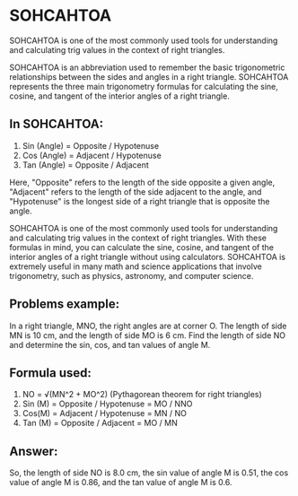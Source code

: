 # SOHCAHTOA
SOHCAHTOA is one of the most commonly used tools for understanding and calculating trig values in the context of right triangles.

SOHCAHTOA is an abbreviation used to remember the basic trigonometric relationships between the sides and angles in a right triangle. SOHCAHTOA represents the three main trigonometry formulas for calculating the sine, cosine, and tangent of the interior angles of a right triangle.

## In SOHCAHTOA:

1. Sin (Angle) = Opposite / Hypotenuse 
2. Cos (Angle) = Adjacent / Hypotenuse 
3. Tan (Angle) = Opposite / Adjacent

Here, "Opposite" refers to the length of the side opposite a given angle, "Adjacent" refers to the length of the side adjacent to the angle, and "Hypotenuse" is the longest side of a right triangle that is opposite the angle.

SOHCAHTOA is one of the most commonly used tools for understanding and calculating trig values in the context of right triangles. With these formulas in mind, you can calculate the sine, cosine, and tangent of the interior angles of a right triangle without using calculators. SOHCAHTOA is extremely useful in many math and science applications that involve trigonometry, such as physics, astronomy, and computer science.

## Problems example:

In a right triangle, MNO, the right angles are at corner O. The length of side MN is 10 cm, and the length of side MO is 6 cm. Find the length of side NO and determine the sin, cos, and tan values of angle M. 

## Formula used:

1. NO = √(MN^2 + MO^2) (Pythagorean theorem for right triangles) 
2. Sin (M) = Opposite / Hypotenuse = MO / NNO 
3. Cos(M) = Adjacent / Hypotenuse = MN / NO 
4. Tan (M) = Opposite / Adjacent = MO / MN

## Answer: 

So, the length of side NO is 8.0 cm, the sin value of angle M is 0.51, the cos value of angle M is 0.86, and the tan value of angle M is 0.6.
